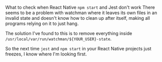 What to check when React Native `npm start` and Jest don't work
There seems to be a problem with watchman where it leaves its own files in an invalid state and doesn't know how to clean up after itself, making all programs relying on it to just hang.

The solution I've found to this is to remove everything inside `/usr/local/var/run/watchman/${YOUR_USER}-state`.

So the next time `jest` and `npm start` in your React Native projects just freezes, I know where I'm looking first.
